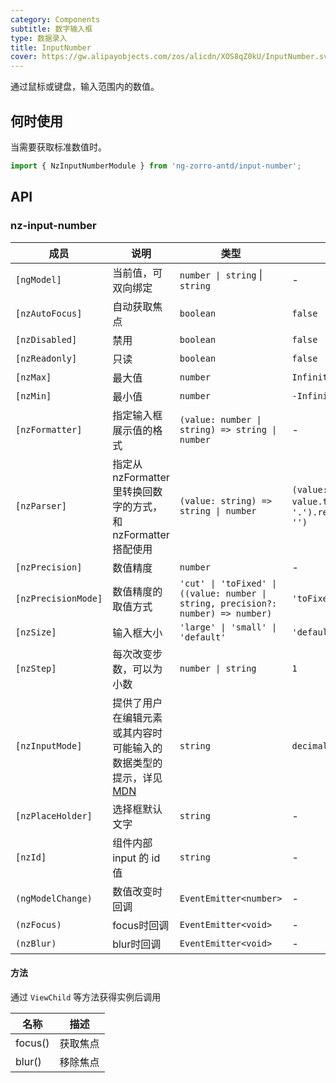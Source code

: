 ```yaml
---
category: Components
subtitle: 数字输入框
type: 数据录入
title: InputNumber
cover: https://gw.alipayobjects.com/zos/alicdn/XOS8qZ0kU/InputNumber.svg
---
```


通过鼠标或键盘，输入范围内的数值。

## 何时使用

当需要获取标准数值时。

```ts
import { NzInputNumberModule } from 'ng-zorro-antd/input-number';
```

## API

### nz-input-number

| 成员                  | 说明                                                                                                                 | 类型 | 默认值 |
|---------------------|--------------------------------------------------------------------------------------------------------------------| --- | --- |
| `[ngModel]`         | 当前值，可双向绑定                                                                                                          | `number \| string`  \|  `string` | - |
| `[nzAutoFocus]`     | 自动获取焦点                                                                                                             | `boolean` | `false` |
| `[nzDisabled]`      | 禁用                                                                                                                 | `boolean` | `false` |
| `[nzReadonly]`      | 只读                                                                                                                 | `boolean` | `false` |
| `[nzMax]`           | 最大值                                                                                                                | `number` | `Infinity` |
| `[nzMin]`           | 最小值                                                                                                                | `number` | `-Infinity` |
| `[nzFormatter]`     | 指定输入框展示值的格式                                                                                                        | `(value: number \| string) => string \| number` | - |
| `[nzParser]`        | 指定从 nzFormatter 里转换回数字的方式，和 nzFormatter 搭配使用                                                                       | `(value: string) => string \| number` | `(value: string) => value.trim().replace(/。/g, '.').replace(/[^\w\.-]+/g, '')` |
| `[nzPrecision]`     | 数值精度                                                                                                               | `number` | - |
| `[nzPrecisionMode]` | 数值精度的取值方式                                                                                                          | `'cut' \| 'toFixed' \| ((value: number \| string, precision?: number) => number)` | `'toFixed'` |
| `[nzSize]`          | 输入框大小                                                                                                              | `'large' \| 'small' \| 'default'` | `'default'` |
| `[nzStep]`          | 每次改变步数，可以为小数                                                                                                       | `number \| string` | `1` |
| `[nzInputMode]`     | 提供了用户在编辑元素或其内容时可能输入的数据类型的提示，详见[MDN](https://developer.mozilla.org/zh-CN/docs/Web/HTML/Global_attributes/inputmode) | `string` | `decimal` |
| `[nzPlaceHolder]`   | 选择框默认文字                                                                                                            | `string` | - |
| `[nzId]`            | 组件内部 input 的 id 值                                                                                                  | `string` | - |
| `(ngModelChange)`   | 数值改变时回调                                                                                                            | `EventEmitter<number>` | - |
| `(nzFocus)`         | focus时回调                                                                                                           | `EventEmitter<void>` | - |
| `(nzBlur)`          | blur时回调                                                                                                            | `EventEmitter<void>` | - |

#### 方法

通过 `ViewChild` 等方法获得实例后调用

| 名称 | 描述 |
| ---- | ----------- |
| focus() | 获取焦点 |
| blur() | 移除焦点 |
